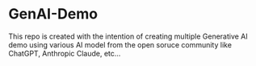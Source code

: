 # GenAI-Demo

This repo is created with the intention of creating multiple Generative AI demo using various AI model from the open soruce community like ChatGPT, Anthropic Claude, etc...
